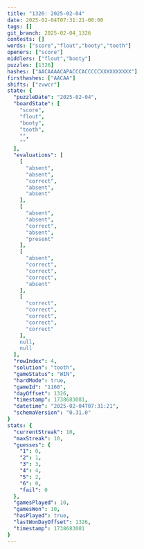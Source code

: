 ```yaml
---
title: "1326: 2025-02-04"
date: 2025-02-04T07:31:21-08:00
tags: []
git_branch: 2025-02-04_1326
contests: []
words: ["score","flout","booty","tooth"]
openers: ["score"]
middlers: ["flout","booty"]
puzzles: [1326]
hashes: ["AACAAAACAPACCCACCCCCXXXXXXXXXX"]
firsthashes: ["AACAA"]
shifts: ["zvwcr"]
state: {
  "puzzleDate": "2025-02-04",
  "boardState": [
    "score",
    "flout",
    "booty",
    "tooth",
    "",
    ""
  ],
  "evaluations": [
    [
      "absent",
      "absent",
      "correct",
      "absent",
      "absent"
    ],
    [
      "absent",
      "absent",
      "correct",
      "absent",
      "present"
    ],
    [
      "absent",
      "correct",
      "correct",
      "correct",
      "absent"
    ],
    [
      "correct",
      "correct",
      "correct",
      "correct",
      "correct"
    ],
    null,
    null
  ],
  "rowIndex": 4,
  "solution": "tooth",
  "gameStatus": "WIN",
  "hardMode": true,
  "gameId": "1160",
  "dayOffset": 1326,
  "timestamp": 1738683081,
  "datetime": "2025-02-04T07:31:21",
  "schemaVersion": "0.31.0"
}
stats: {
  "currentStreak": 10,
  "maxStreak": 10,
  "guesses": {
    "1": 0,
    "2": 1,
    "3": 3,
    "4": 4,
    "5": 2,
    "6": 0,
    "fail": 0
  },
  "gamesPlayed": 10,
  "gamesWon": 10,
  "hasPlayed": true,
  "lastWonDayOffset": 1326,
  "timestamp": 1738683081
}
---
```

<!-- more -->
